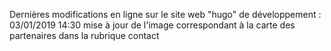 ﻿Dernières modifications en ligne sur le site web "hugo" de développement : 03/01/2019 14:30
mise à jour de l'image correspondant à la carte des partenaires dans la rubrique contact